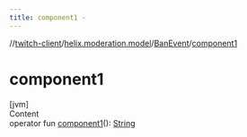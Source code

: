 ```yaml
---
title: component1 -
---
```

//[twitch-client](../../index.md)/[helix.moderation.model](../index.md)/[BanEvent](index.md)/[component1](component1.md)



# component1  
[jvm]  
Content  
operator fun [component1](component1.md)(): [String](https://kotlinlang.org/api/latest/jvm/stdlib/kotlin/-string/index.html)  



